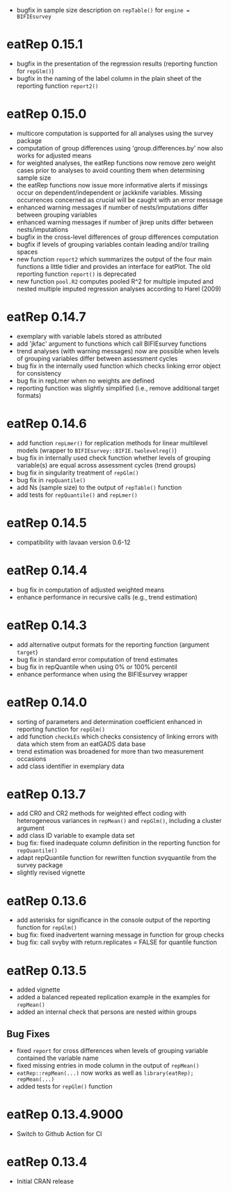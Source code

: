* bugfix in sample size description on `repTable()` for `engine = BIFIEsurvey`

# eatRep 0.15.1

* bugfix in the presentation of the regression results (reporting function for `repGlm()`)
* bugfix in the naming of the label column in the plain sheet of the reporting function `report2()`

# eatRep 0.15.0

* multicore computation is supported for all analyses using the survey package
* computation of group differences using 'group.differences.by' now also works for adjusted means
* for weighted analyses, the eatRep functions now remove zero weight cases prior to analyses to avoid counting them when determining sample size
* the eatRep functions now issue more informative alerts if missings occur on dependent/independent or jackknife variables. Missing occurrences concerned as crucial will be caught with an error message
* enhanced warning messages if number of nests/imputations differ between grouping variables
* enhanced warning messages if number of jkrep units differ between nests/imputations
* bugfix in the cross-level differences of group differences computation
* bugfix if levels of grouping variables contain leading and/or trailing spaces
* new function `report2` which summarizes the output of the four main functions a little tidier and provides an interface for eatPlot. The old reporting function `report()` is deprecated
* new function `pool.R2` computes pooled R^2 for multiple imputed and nested multiple imputed regression analyses according to Harel (2009)

# eatRep 0.14.7

* exemplary with variable labels stored as attributed
* add 'jkfac' argument to functions which call BIFIEsurvey functions
* trend analyses (with warning messages) now are possible when levels of grouping variables differ between assessment cycles
* bug fix in the internally used function which checks linking error object for consistency
* bug fix in repLmer when no weights are defined
* reporting function was slightly simplified (i.e., remove additional target formats)

# eatRep 0.14.6

* add function `repLmer()` for replication methods for linear multilevel models (wrapper to `BIFIEsurvey::BIFIE.twolevelreg()`)
* bug fix in internally used check function whether levels of grouping variable(s) are equal across assessment cycles (trend groups)
* bug fix in singularity treatment of `repGlm()`
* bug fix in `repQuantile()`
* add Ns (sample size) to the output of `repTable()` function
* add tests for `repQuantile()` and `repLmer()`

# eatRep 0.14.5

* compatibility with lavaan version 0.6-12

# eatRep 0.14.4

* bug fix in computation of adjusted weighted means
* enhance performance in recursive calls (e.g., trend estimation)

# eatRep 0.14.3

* add alternative output formats for the reporting function (argument `target`)
* bug fix in standard error computation of trend estimates
* bug fix in repQuantile when using 0% or 100% percentil
* enhance performance when using the BIFIEsurvey wrapper

# eatRep 0.14.0

* sorting of parameters and determination coefficient enhanced in reporting function for `repGlm()`
* add function `checkLEs` which checks consistency of linking errors with data which stem from an eatGADS data base
* trend estimation was broadened for more than two measurement occasions
* add class identifier in exemplary data

# eatRep 0.13.7

* add CR0 and CR2 methods for weighted effect coding with heterogeneous variances in `repMean()` and `repGlm()`, including a cluster argument
* add class ID variable to example data set
* bug fix: fixed inadequate column definition in the reporting function for `repQuantile()`
* adapt repQuantile function for rewritten function svyquantile from the survey package
* slightly revised vignette

# eatRep 0.13.6

* add asterisks for significance in the console output of the reporting function for `repGlm()`
* bug fix: fixed inadvertent warning message in function for group checks
* bug fix: call svyby with return.replicates = FALSE for quantile function

# eatRep 0.13.5

* added vignette
* added a balanced repeated replication example in the examples for `repMean()`
* added an internal check that persons are nested within groups

## Bug Fixes
* fixed `report` for cross differences when levels of grouping variable contained the variable name
* fixed missing entries in mode column in the output of  `repMean()`
* `eatRep::repMean(...)` now works as well as `library(eatRep); repMean(...)` 
* added tests for `repGlm()` function

# eatRep 0.13.4.9000

* Switch to Github Action for CI

# eatRep 0.13.4

* Initial CRAN release
